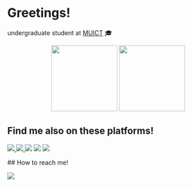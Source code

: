 # Greetings!

undergraduate student at [MUICT](https://www.ict.mahidol.ac.th/) 🎓  

<div align="center">
  <img height="150em" src="https://github-readme-stats.vercel.app/api?username=namtanvz&show_icons=true&theme=default&hide_border=true">
  <img height="150em" src="https://github-readme-stats.vercel.app/api/top-langs/?username=namtanvz&layout=compact&theme=default&hide_border=true">
</div>

<!--

## Tech Stacks
### Languages
<p align="left">
  <img src="https://img.shields.io/badge/python-3670A0?style=for-the-badge&logo=python&logoColor=ffdd54" />
  <img src="https://img.shields.io/badge/c-%2300599C.svg?style=for-the-badge&logo=c&logoColor=white" />
  <img src="https://img.shields.io/badge/-JAVA-f89820?style=for-the-badge&logo=JAVA&logoColor=white" />
  <img src="https://img.shields.io/badge/r-%23276DC3.svg?style=for-the-badge&logo=r&logoColor=white" />
  <img src="https://img.shields.io/badge/ruby-%23CC342D.svg?style=for-the-badge&logo=ruby&logoColor=white" />
  <img src="https://img.shields.io/badge/javascript-%23323330.svg?style=for-the-badge&logo=javascript&logoColor=%23F7DF1E"/>
</p>

### For ML/DL
<p align="left">
  <img src="https://img.shields.io/badge/TensorFlow-FF6F00?style=for-the-badge&logo=tensorflow&logoColor=white"/>
  <img src="https://img.shields.io/badge/numpy-%23013243.svg?style=for-the-badge&logo=numpy&logoColor=white"/>
  <img src="https://img.shields.io/badge/pandas-%23150458.svg?style=for-the-badge&logo=pandas&logoColor=white"/>
  <img src="https://img.shields.io/badge/scikit--learn-%23F7931E.svg?style=for-the-badge&logo=scikit-learn&logoColor=white"/>
  <img src="https://img.shields.io/badge/Keras-%23D00000.svg?style=for-the-badge&logo=Keras&logoColor=white"/>

</p>

### For Web Development
<p align="left">
  <img src="https://img.shields.io/badge/HTML5-E34F26?style=for-the-badge&logo=html5&logoColor=white" />  
  <img src="https://img.shields.io/badge/CSS3-1572B6?style=for-the-badge&logo=css3&logoColor=white" />
  <img src="https://img.shields.io/badge/Node.js-43853D?style=for-the-badge&logo=node.js&logoColor=white" />
  <img src="https://img.shields.io/badge/React-20232A?style=for-the-badge&logo=react&logoColor=61DAFB" />
  <img src="https://img.shields.io/badge/Bootstrap-563D7C?style=for-the-badge&logo=bootstrap&logoColor=white" />
 </p>

 ### IDEs
 <p align="left">
    <img src="https://img.shields.io/badge/Visual%20Studio%20Code-0078d7.svg?style=for-the-badge&logo=visual-studio-code&logoColor=white"/> 
    <img src="https://img.shields.io/badge/sublime_text-%23575757.svg?style=for-the-badge&logo=sublime-text&logoColor=important"/>
    <img src="https://img.shields.io/badge/Xcode-007ACC?style=for-the-badge&logo=Xcode&logoColor=white"/>
    <img src="https://img.shields.io/badge/jupyter-%23FA0F00.svg?style=for-the-badge&logo=jupyter&logoColor=white"/>
  </p>

  ### Frameworks
 <p align="left">
    <img src="https://img.shields.io/badge/p5.js-ED225D?style=for-the-badge&logo=p5.js&logoColor=FFFFFF"/>
    <img src="https://img.shields.io/badge/Anaconda-%2344A833.svg?style=for-the-badge&logo=anaconda&logoColor=white"/>
  </p>
  
  
  <img src="https://img.shields.io/badge/-GIT-F4511E?style=for-the-badge&logo=git&logoColor=white" />
  <img src="https://img.shields.io/badge/-C-3949AB?style=for-the-badge&logo=C%2B%2B&logoColor=white" /> -->

## Find me also on these platforms!
  <p align="left">
    <a href="https://app.datacamp.com/profile/namtanvz"><img src="https://img.shields.io/badge/Datacamp-05192D?style=for-the-badge&logo=datacamp&logoColor=65FF8F" /> </a>
    <a href="https://www.coursera.org/user/b13b29518812f963091a89883b612bbb"><img src="https://img.shields.io/badge/Coursera-0056D2?style=for-the-badge&logo=Coursera&logoColor=white"/> </a>
    <a href="https://www.codingame.com/profile/09eab4b253696c2f7faaf43c6e7ffab87315263"> <img src="https://img.shields.io/badge/CodinGame-F2BB13?style=for-the-badge&logo=codingame&logoColor=white"/></a>
    <a href="https://www.kaggle.com/namtanvz"> <img src="https://img.shields.io/badge/Kaggle-035a7d?style=for-the-badge&logo=kaggle&logoColor=white"/></a>
    <a href="https://www.udemy.com/user/nubthong-worathong/"> <img src="https://img.shields.io/badge/Udemy-A435F0?style=for-the-badge&logo=Udemy&logoColor=white"/></a>

  </p>
## How to reach me!
 <p align="left">
  <a href="https://www.linkedin.com/in/nubthong-worathong/"><img src="https://img.shields.io/badge/linkedin-%230077B5.svg?&style=for-the-badge&logo=linkedin&logoColor=white" /></a>
</p>

